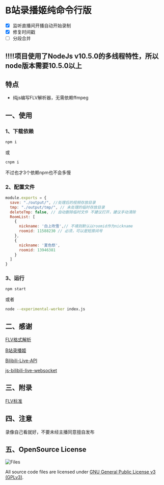 # B站录播姬纯命令行版

- [x] 监听直播间开播自动开始录制
- [x] 修复时间戳
- [ ] 分段合并

## !!!!项目使用了NodeJs v10.5.0的多线程特性，所以node版本需要10.5.0以上

## 特点
- 纯js编写FLV解析器，无需依赖ffmpeg

## 一、使用

### 1、下载依赖

```bash
npm i
```
或

```bash
cnpm i
```

不过也才3个依赖npm也不会多慢

### 2、配置文件

```javascript
module.exports = {
  save: "./output/", //处理后的视频存放目录
  tmp: "./output/tmp/", // 未处理的临时存放目录
  deleteTmp: false, // 自动删除临时文件 不建议打开，建议手动清除
  RoomList: [
    {
      nickname: '白上吹雪',// 不填则默认以roomid作为nickname
      roomid: 11588230 // 必须，可以是短房间号
    },
    {
      nickname: '夏色祭',
      roomid: 13946381
    }
  ]
}
```

### 3、运行
```bash
npm start
```

或者
```bash
node --experimental-worker index.js
```

## 二、感谢

[FLV格式解析](http://gavinxyj.com/2017/03/11/flvFormat/)

[B站录播姬](https://github.com/Bililive/BililiveRecorder)

[Bilibili-Live-API](https://github.com/lovelyyoshino/Bilibili-Live-API)

[js-bilibili-live-websocket](https://github.com/ganlvtech/js-bilibili-live-websocket-demo)

## 三、附录

[FLV标准](https://wwwimages2.adobe.com/content/dam/acom/en/devnet/flv/video_file_format_spec_v10.pdf)

## 四、注意

录像自己看就好，不要未经主播同意擅自发布

## 五、OpenSource License

![Files](https://www.gnu.org/graphics/gplv3-127x51.png)

All source code files are licensed under [GNU General Public License v3 (GPLv3)](https://www.gnu.org/licenses/quick-guide-gplv3.en.html).  